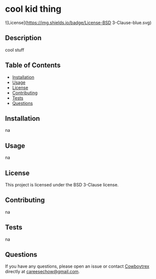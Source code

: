 # cool kid thing
  
  ![License](https://img.shields.io/badge/License-BSD 3-Clause-blue.svg)
  
  ## Description
  
  cool stuff
  
  ## Table of Contents
  
  * [Installation](#installation)
  * [Usage](#usage)
  * [License](#license)
  * [Contributing](#contributing)
  * [Tests](#tests)
  * [Questions](#questions)
  
  ## Installation
  
  na
  
  ## Usage
  
  na
  
  ## License
  
  This project is licensed under the BSD 3-Clause license.
  
  ## Contributing
  
  na
  
  ## Tests
  
  na
  
  ## Questions
  
  If you have any questions, please open an issue or contact [Cowboytrex](https://github.com/Cowboytrex) directly at careesechow@gmail.com.
  